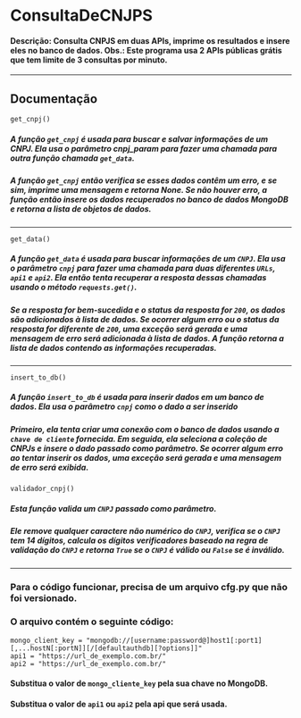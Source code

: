 # ConsultaDeCNJPS
#### Descrição: Consulta CNPJS em duas APIs, imprime os resultados e insere eles no banco de dados. Obs.: Este programa usa 2 APIs públicas grátis que tem limite de 3 consultas por minuto.
____

## Documentação

```
get_cnpj()
```
##### A função `get_cnpj` é usada para buscar e salvar informações de um CNPJ. Ela usa o parâmetro cnpj_param para fazer uma chamada para outra função chamada `get_data`.
##### A função `get_cnpj` então verifica se esses dados contêm um erro, e se sim, imprime uma mensagem e retorna None. Se não houver erro, a função então insere os dados recuperados no banco de dados MongoDB e retorna a lista de objetos de dados.

-----
```
get_data()
```
##### A função `get_data` é usada para buscar informações de um `CNPJ`. Ela usa o parâmetro `cnpj` para fazer uma chamada para duas diferentes `URLs`, `api1` e `api2`. Ela então tenta recuperar a resposta dessas chamadas usando o método `requests.get()`.
##### Se a resposta for bem-sucedida e o status da resposta for `200`, os dados são adicionados à lista de dados. Se ocorrer algum erro ou o status da resposta for diferente de `200`, uma exceção será gerada e uma mensagem de erro será adicionada à lista de dados. A função retorna a lista de dados contendo as informações recuperadas.


---
```
insert_to_db()
```
##### A função `insert_to_db` é usada para inserir dados em um banco de dados. Ela usa o parâmetro `cnpj` como o dado a ser inserido
##### Primeiro, ela tenta criar uma conexão com o banco de dados usando a `chave de cliente` fornecida. Em seguida, ela seleciona a coleção de CNPJs e insere o dado passado como parâmetro. Se ocorrer algum erro ao tentar inserir os dados, uma exceção será gerada e uma mensagem de erro será exibida.

```
validador_cnpj()
```
##### Esta função valida um `CNPJ` passado como parâmetro.
##### Ele remove qualquer caractere não numérico do `CNPJ`, verifica se o `CNPJ` tem 14 dígitos, calcula os dígitos verificadores baseado na regra de validação do `CNPJ` e retorna `True` se o `CNPJ` é válido ou `False` se é inválido.

___

### Para o código funcionar, precisa de um arquivo cfg.py que não foi versionado.

### O arquivo contém o seguinte código:

```
mongo_client_key = "mongodb://[username:password@]host1[:port1][,...hostN[:portN]][/[defaultauthdb][?options]]"
api1 = "https://url_de_exemplo.com.br/"
api2 = "https://url_de_exemplo.com.br/"
```

#### Substitua o valor de `mongo_cliente_key` pela sua chave no MongoDB.
#### Substitua o valor de `api1` ou `api2` pela api que será usada.
